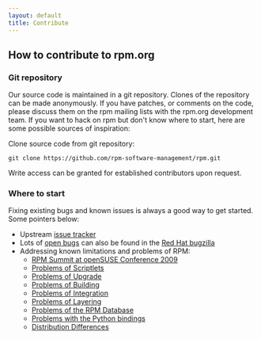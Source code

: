 ```yaml
---
layout: default
title: Contribute
---
```

## How to contribute to rpm.org

### Git repository

Our source code is maintained in a git repository. Clones of the repository can be made anonymously. If you have patches, or comments on the code, please discuss them on the rpm mailing lists with the rpm.org development team. If you want to hack on rpm but don't know where to start, here are some possible sources of inspiration:

Clone source code from git repository:

`git clone https://github.com/rpm-software-management/rpm.git`

Write access can be granted for established contributors upon request.

### Where to start

Fixing existing bugs and known issues is always a good way to get started.
Some pointers below:

* Upstream [issue tracker](https://github.com/rpm-software-management/rpm/issues)
* Lots of [open bugs](https://bugzilla.redhat.com/buglist.cgi?bug_status=NEW&bug_status=ASSIGNED&component=rpm&query_format=advanced) can also be found in the [Red Hat bugzilla](https://bugzilla.redhat.com/)
* Addressing known limitations and problems of RPM:
  * [RPM Summit at openSUSE Conference 2009](problems/summit2009.html)
  * [Problems of Scriptlets](problems/scriptlets.html)
  * [Problems of Upgrade](problems/upgrade.html)
  * [Problems of Building](problems/building.html)
  * [Problems of Integration](problems/integration.html)
  * [Problems of Layering](problems/layering.html)
  * [Problems of the RPM Database](problems/database.html)
  * [Problems with the Python bindings](problems/python_bindings.html)
  * [Distribution Differences](problems/distribution_differencies.html)


